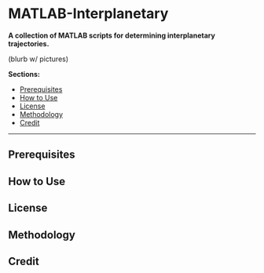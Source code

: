 # MATLAB-Interplanetary
**A collection of MATLAB scripts for determining interplanetary trajectories.**

(blurb w/ pictures)

**Sections:**
- [Prerequisites](#prerequisites)
- [How to Use](#how-to-use)
- [License](#license)
- [Methodology](#methodology)
- [Credit](#credit)


------

## Prerequisites

## How to Use

## License

## Methodology

## Credit
